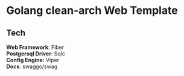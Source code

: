 # Golang clean-arch Web Template

## **Tech**
**Web Framework**: Fiber  
**Postgersql Driver**: Sqlc  
**Config Engine:** Viper  
**Docs**: swaggo/swag  


# 
